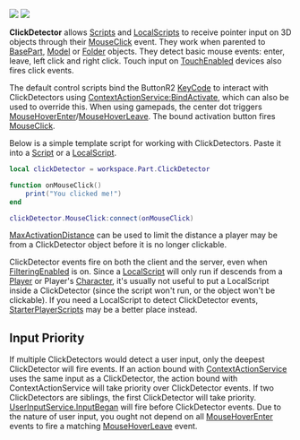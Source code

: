 ![](https://developer.roblox.com/assets/blt0ae8e57f698df61c/ClickDetector.png) ![](https://developer.roblox.com/assets/bltdd49f2456410d52e/ClickDetector2.png)

**ClickDetector** allows [Scripts](https://developer.roblox.com/en-us/api-reference/class/Script) and [LocalScripts](https://developer.roblox.com/en-us/api-reference/class/LocalScript) to receive pointer input on 3D objects through their [MouseClick](https://developer.roblox.com/en-us/api-reference/event/ClickDetector/MouseClick) event. They work when parented to [BasePart](https://developer.roblox.com/en-us/api-reference/class/BasePart), [Model](https://developer.roblox.com/en-us/api-reference/class/Model) or [Folder](https://developer.roblox.com/en-us/api-reference/class/Folder) objects. They detect basic mouse events: enter, leave, left click and right click. Touch input on [TouchEnabled](https://developer.roblox.com/en-us/api-reference/property/UserInputService/TouchEnabled) devices also fires click events.

The default control scripts bind the ButtonR2 [KeyCode](https://developer.roblox.com/en-us/api-reference/enum/KeyCode) to interact with ClickDetectors using [ContextActionService:BindActivate](https://developer.roblox.com/en-us/api-reference/function/ContextActionService/BindActivate), which can also be used to override this. When using gamepads, the center dot triggers [MouseHoverEnter](https://developer.roblox.com/en-us/api-reference/event/ClickDetector/MouseHoverEnter)/[MouseHoverLeave](https://developer.roblox.com/en-us/api-reference/event/ClickDetector/MouseHoverLeave). The bound activation button fires [MouseClick](https://developer.roblox.com/en-us/api-reference/event/ClickDetector/MouseClick).

Below is a simple template script for working with ClickDetectors. Paste it into a [Script](https://developer.roblox.com/en-us/api-reference/class/Script) or a [LocalScript](https://developer.roblox.com/en-us/api-reference/class/LocalScript).

```lua
local clickDetector = workspace.Part.ClickDetector

function onMouseClick()
    print("You clicked me!")
end

clickDetector.MouseClick:connect(onMouseClick)
``` 

[MaxActivationDistance](https://developer.roblox.com/en-us/api-reference/property/ClickDetector/MaxActivationDistance) can be used to limit the distance a player may be from a ClickDetector object before it is no longer clickable.

ClickDetector events fire on both the client and the server, even when [FilteringEnabled](https://developer.roblox.com/en-us/api-reference/property/Workspace/FilteringEnabled) is on. Since a [LocalScript](https://developer.roblox.com/en-us/api-reference/class/LocalScript) will only run if descends from a [Player](https://developer.roblox.com/en-us/api-reference/class/Player) or Player's [Character](https://developer.roblox.com/en-us/api-reference/property/Player/Character), it's usually not useful to put a LocalScript inside a ClickDetector (since the script won't run, or the object won't be clickable). If you need a LocalScript to detect ClickDetector events, [StarterPlayerScripts](https://developer.roblox.com/en-us/api-reference/class/StarterPlayerScripts) may be a better place instead.

Input Priority
--------------

If multiple ClickDetectors would detect a user input, only the deepest ClickDetector will fire events. If an action bound with [ContextActionService](https://developer.roblox.com/en-us/api-reference/class/ContextActionService) uses the same input as a ClickDetector, the action bound with ContextActionService will take priority over ClickDetector events. If two ClickDetectors are siblings, the first ClickDetector will take priority. [UserInputService.InputBegan](https://developer.roblox.com/en-us/api-reference/event/UserInputService/InputBegan) will fire before ClickDetector events. Due to the nature of user input, you ought not depend on all [MouseHoverEnter](https://developer.roblox.com/en-us/api-reference/event/ClickDetector/MouseHoverEnter) events to fire a matching [MouseHoverLeave](https://developer.roblox.com/en-us/api-reference/event/ClickDetector/MouseHoverLeave) event.